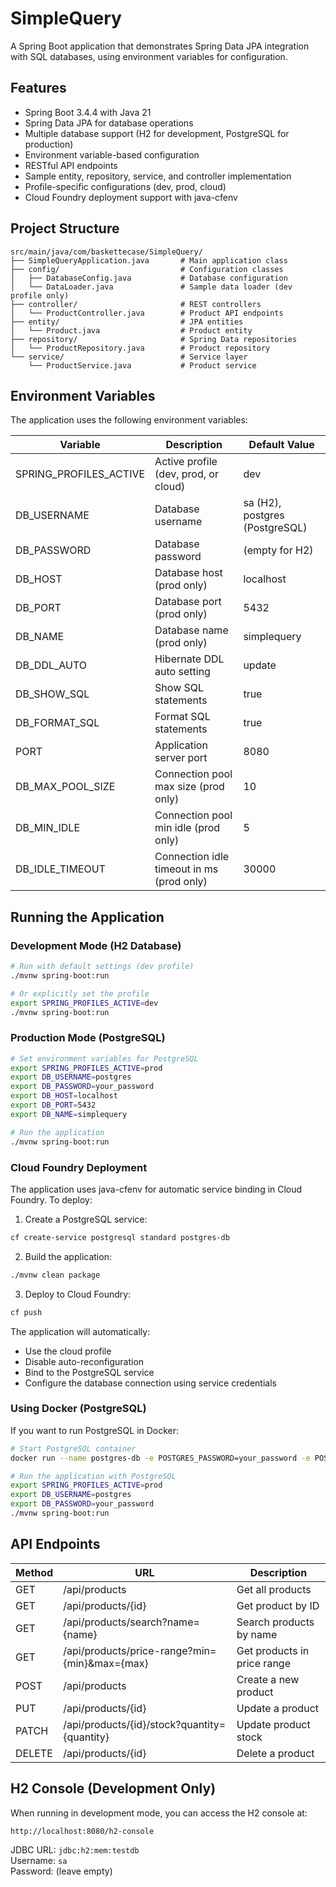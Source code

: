 # SimpleQuery

A Spring Boot application that demonstrates Spring Data JPA integration with SQL databases, using environment variables for configuration.

## Features

- Spring Boot 3.4.4 with Java 21
- Spring Data JPA for database operations
- Multiple database support (H2 for development, PostgreSQL for production)
- Environment variable-based configuration
- RESTful API endpoints
- Sample entity, repository, service, and controller implementation
- Profile-specific configurations (dev, prod, cloud)
- Cloud Foundry deployment support with java-cfenv

## Project Structure

```
src/main/java/com/baskettecase/SimpleQuery/
├── SimpleQueryApplication.java       # Main application class
├── config/                           # Configuration classes
│   ├── DatabaseConfig.java           # Database configuration
│   └── DataLoader.java               # Sample data loader (dev profile only)
├── controller/                       # REST controllers
│   └── ProductController.java        # Product API endpoints
├── entity/                           # JPA entities
│   └── Product.java                  # Product entity
├── repository/                       # Spring Data repositories
│   └── ProductRepository.java        # Product repository
└── service/                          # Service layer
    └── ProductService.java           # Product service
```

## Environment Variables

The application uses the following environment variables:

| Variable | Description | Default Value |
|----------|-------------|---------------|
| SPRING_PROFILES_ACTIVE | Active profile (dev, prod, or cloud) | dev |
| DB_USERNAME | Database username | sa (H2), postgres (PostgreSQL) |
| DB_PASSWORD | Database password | (empty for H2) |
| DB_HOST | Database host (prod only) | localhost |
| DB_PORT | Database port (prod only) | 5432 |
| DB_NAME | Database name (prod only) | simplequery |
| DB_DDL_AUTO | Hibernate DDL auto setting | update |
| DB_SHOW_SQL | Show SQL statements | true |
| DB_FORMAT_SQL | Format SQL statements | true |
| PORT | Application server port | 8080 |
| DB_MAX_POOL_SIZE | Connection pool max size (prod only) | 10 |
| DB_MIN_IDLE | Connection pool min idle (prod only) | 5 |
| DB_IDLE_TIMEOUT | Connection idle timeout in ms (prod only) | 30000 |

## Running the Application

### Development Mode (H2 Database)

```bash
# Run with default settings (dev profile)
./mvnw spring-boot:run

# Or explicitly set the profile
export SPRING_PROFILES_ACTIVE=dev
./mvnw spring-boot:run
```

### Production Mode (PostgreSQL)

```bash
# Set environment variables for PostgreSQL
export SPRING_PROFILES_ACTIVE=prod
export DB_USERNAME=postgres
export DB_PASSWORD=your_password
export DB_HOST=localhost
export DB_PORT=5432
export DB_NAME=simplequery

# Run the application
./mvnw spring-boot:run
```

### Cloud Foundry Deployment

The application uses java-cfenv for automatic service binding in Cloud Foundry. To deploy:

1. Create a PostgreSQL service:
```bash
cf create-service postgresql standard postgres-db
```

2. Build the application:
```bash
./mvnw clean package
```

3. Deploy to Cloud Foundry:
```bash
cf push
```

The application will automatically:
- Use the cloud profile
- Disable auto-reconfiguration
- Bind to the PostgreSQL service
- Configure the database connection using service credentials

### Using Docker (PostgreSQL)

If you want to run PostgreSQL in Docker:

```bash
# Start PostgreSQL container
docker run --name postgres-db -e POSTGRES_PASSWORD=your_password -e POSTGRES_DB=simplequery -p 5432:5432 -d postgres

# Run the application with PostgreSQL
export SPRING_PROFILES_ACTIVE=prod
export DB_USERNAME=postgres
export DB_PASSWORD=your_password
./mvnw spring-boot:run
```

## API Endpoints

| Method | URL | Description |
|--------|-----|-------------|
| GET | /api/products | Get all products |
| GET | /api/products/{id} | Get product by ID |
| GET | /api/products/search?name={name} | Search products by name |
| GET | /api/products/price-range?min={min}&max={max} | Get products in price range |
| POST | /api/products | Create a new product |
| PUT | /api/products/{id} | Update a product |
| PATCH | /api/products/{id}/stock?quantity={quantity} | Update product stock |
| DELETE | /api/products/{id} | Delete a product |

## H2 Console (Development Only)

When running in development mode, you can access the H2 console at:

```
http://localhost:8080/h2-console
```

JDBC URL: `jdbc:h2:mem:testdb`  
Username: `sa`  
Password: (leave empty)

